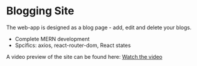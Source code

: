 # Blogging Site
The web-app is designed as a blog page - add, edit and delete your blogs.
- Complete MERN development
- Spcifics: axios, react-router-dom, React states

A video preview of the site can be found here: [Watch the video](https://youtu.be/C6MWch7Q9iQ)
